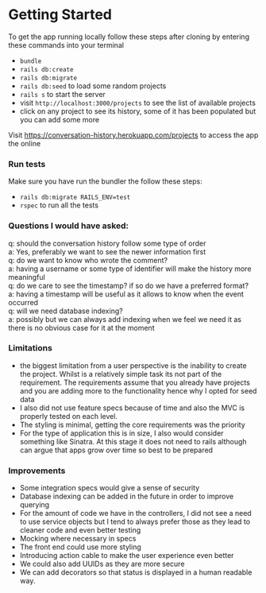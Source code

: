 # Getting Started

To get the app running locally follow these steps after cloning by entering these commands into your terminal
- `bundle`
- `rails db:create`
- `rails db:migrate`
- `rails db:seed` to load some random projects
- `rails s` to start the server
- visit `http://localhost:3000/projects` to see the list of available projects
- click on any project to see its history, some of it has been populated but you can add some more

Visit https://conversation-history.herokuapp.com/projects to access the app the online
### Run tests

Make sure you have run the bundler the follow these steps:

- `rails db:migrate RAILS_ENV=test`
- `rspec` to run all the tests

### Questions I would have asked:

q: should the conversation history follow some type of order  
a: Yes, preferably we want to see the newer information first  
q: do we want to know who wrote the comment?  
a: having a username or some type of identifier will make the history more meaningful  
q: do we care to see the timestamp? if so do we have a preferred format?  
a: having a timestamp will be useful as it allows to know when the event occurred  
q: will we need database indexing?  
a: possibly but we can always add indexing when we feel we need it as there is no obvious case for it at the moment

### Limitations

- the biggest limitation from a user perspective is the inability to create the project. Whilst is a relatively simple task its not part of the requirement. The requirements assume that you already have projects and you are adding more to the functionality hence why I opted for seed data
- I also did not use feature specs because of time and also the MVC is properly tested on each level.
- The styling is minimal, getting the core requirements was the priority
- For the type of application this is in size, I also would consider something like Sinatra. At this stage it does not need to rails although can argue that apps grow over time so best to be prepared


### Improvements

- Some integration specs would give a sense of security
- Database indexing can be added in the future in order to improve querying
- For the amount of code we have in the controllers, I did not see a need to use service objects but I tend to always prefer those as they lead to cleaner code and even better testing
- Mocking where necessary in specs
- The front end could use more styling
- Introducing action cable to make the user experience even better
- We could also add UUIDs as they are more secure
- We can add decorators so that status is displayed in a human readable way.




